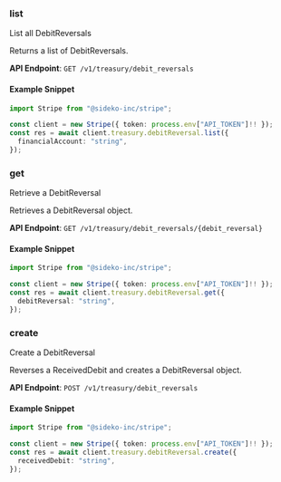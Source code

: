 
### list <a name="list"></a>
List all DebitReversals

<p>Returns a list of DebitReversals.</p>

**API Endpoint**: `GET /v1/treasury/debit_reversals`

#### Example Snippet

```typescript
import Stripe from "@sideko-inc/stripe";

const client = new Stripe({ token: process.env["API_TOKEN"]!! });
const res = await client.treasury.debitReversal.list({
  financialAccount: "string",
});
```

### get <a name="get"></a>
Retrieve a DebitReversal

<p>Retrieves a DebitReversal object.</p>

**API Endpoint**: `GET /v1/treasury/debit_reversals/{debit_reversal}`

#### Example Snippet

```typescript
import Stripe from "@sideko-inc/stripe";

const client = new Stripe({ token: process.env["API_TOKEN"]!! });
const res = await client.treasury.debitReversal.get({
  debitReversal: "string",
});
```

### create <a name="create"></a>
Create a DebitReversal

<p>Reverses a ReceivedDebit and creates a DebitReversal object.</p>

**API Endpoint**: `POST /v1/treasury/debit_reversals`

#### Example Snippet

```typescript
import Stripe from "@sideko-inc/stripe";

const client = new Stripe({ token: process.env["API_TOKEN"]!! });
const res = await client.treasury.debitReversal.create({
  receivedDebit: "string",
});
```
